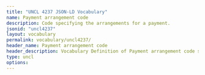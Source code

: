 ```yaml
---
title: "UNCL 4237 JSON-LD Vocabulary"
name: Payment arrangement code
description: Code specifying the arrangements for a payment.
jsonid: "uncl4237"
layout: vocabulary
permalink: vocabulary/uncl4237/
header_name: Payment arrangement code
header_description: Vocabulary Definition of Payment arrangement code semantics in HTML format. JSON-LD format is available at [uncl4237.jsonld](https://edi3.org/vocabulary/uncl4237.jsonld)
type: uncl
options:
---
```

